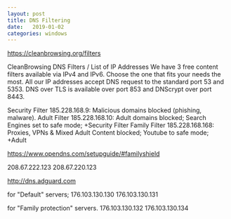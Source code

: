 ```yaml
---
layout: post
title: DNS Filtering
date:   2019-01-02
categories: windows
---
```


<https://cleanbrowsing.org/filters>

CleanBrowsing DNS Filters / List of IP Addresses
We have 3 free content filters available via IPv4 and IPv6. Choose the one that fits your needs the most. All our IP addresses accept DNS request to the standard port 53 and 5353. DNS over TLS is available over port 853 and DNScrypt over port 8443.

Security Filter 185.228.168.9:   Malicious domains blocked (phishing, malware).
Adult Filter      185.228.168.10:  Adult domains blocked; Search Engines set to safe mode; +Security Filter
Family Filter    185.228.168.168: Proxies, VPNs & Mixed Adult Content blocked; Youtube to safe mode; +Adult

<https://www.opendns.com/setupguide/#familyshield>

208.67.222.123
208.67.220.123

<http://dns.adguard.com>

for "Default" servers;
176.103.130.130
176.103.130.131

for "Family protection" servers.
176.103.130.132
176.103.130.134
